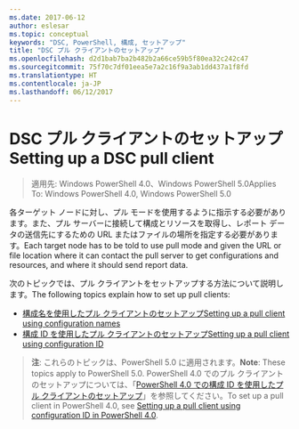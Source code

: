 ```yaml
---
ms.date: 2017-06-12
author: eslesar
ms.topic: conceptual
keywords: "DSC, PowerShell, 構成, セットアップ"
title: "DSC プル クライアントのセットアップ"
ms.openlocfilehash: d2d1bab7ba2b482b2a66ce59b5f80ea32c242c47
ms.sourcegitcommit: 75f70c7df01eea5e7a2c16f9a3ab1dd437a1f8fd
ms.translationtype: HT
ms.contentlocale: ja-JP
ms.lasthandoff: 06/12/2017
---
```

# <a name="setting-up-a-dsc-pull-client"></a><span data-ttu-id="d19ad-103">DSC プル クライアントのセットアップ</span><span class="sxs-lookup"><span data-stu-id="d19ad-103">Setting up a DSC pull client</span></span>

> <span data-ttu-id="d19ad-104">適用先: Windows PowerShell 4.0、Windows PowerShell 5.0</span><span class="sxs-lookup"><span data-stu-id="d19ad-104">Applies To: Windows PowerShell 4.0, Windows PowerShell 5.0</span></span>

<span data-ttu-id="d19ad-105">各ターゲット ノードに対し、プル モードを使用するように指示する必要があります。また、プル サーバーに接続して構成とリソースを取得し、レポート データの送信先にするための URL またはファイルの場所を指定する必要があります。</span><span class="sxs-lookup"><span data-stu-id="d19ad-105">Each target node has to be told to use pull mode and given the URL or file location where it can contact the pull server to get configurations and resources, and where it should send report data.</span></span>


<span data-ttu-id="d19ad-106">次のトピックでは、プル クライアントをセットアップする方法について説明します。</span><span class="sxs-lookup"><span data-stu-id="d19ad-106">The following topics explain how to set up pull clients:</span></span>

* [<span data-ttu-id="d19ad-107">構成名を使用したプル クライアントのセットアップ</span><span class="sxs-lookup"><span data-stu-id="d19ad-107">Setting up a pull client using configuration names</span></span>](pullClientConfigNames.md)
* [<span data-ttu-id="d19ad-108">構成 ID を使用したプル クライアントのセットアップ</span><span class="sxs-lookup"><span data-stu-id="d19ad-108">Setting up a pull client using configuration ID</span></span>](pullClientConfigID.md)

> <span data-ttu-id="d19ad-109">**注**: これらのトピックは、PowerShell 5.0 に適用されます。</span><span class="sxs-lookup"><span data-stu-id="d19ad-109">**Note**: These topics apply to PowerShell 5.0.</span></span> <span data-ttu-id="d19ad-110">PowerShell 4.0 でのプル クライアントのセットアップについては、「[PowerShell 4.0 での構成 ID を使用したプル クライアントのセットアップ](pullClientConfigID4.md)」を参照してください。</span><span class="sxs-lookup"><span data-stu-id="d19ad-110">To set up a pull client in PowerShell 4.0, see [Setting up a pull client using configuration ID in PowerShell 4.0](pullClientConfigID4.md).</span></span>

